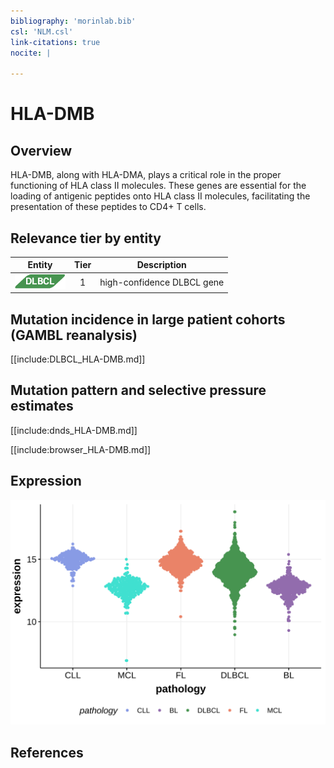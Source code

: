 ```yaml
---
bibliography: 'morinlab.bib'
csl: 'NLM.csl'
link-citations: true
nocite: |
  
---
```

# HLA-DMB

## Overview
HLA-DMB, along with HLA-DMA, plays a critical role in the proper functioning of HLA class II molecules. These genes are essential for the loading of antigenic peptides onto HLA class II molecules, facilitating the presentation of these peptides to CD4+ T cells.

## Relevance tier by entity

|Entity|Tier|Description                           |
|:------:|:----:|--------------------------------------|
|![DLBCL](images/icons/DLBCL_tier1.png) |1   |high-confidence DLBCL gene            |

## Mutation incidence in large patient cohorts (GAMBL reanalysis)

[[include:DLBCL_HLA-DMB.md]]

## Mutation pattern and selective pressure estimates

[[include:dnds_HLA-DMB.md]]

[[include:browser_HLA-DMB.md]]

## Expression
![](images/gene_expression/HLA-DMB_by_pathology.svg)
<!-- ORIGIN: Unknown -->

## References
